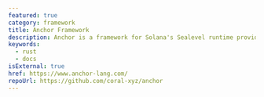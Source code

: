 ```yaml
---
featured: true
category: framework
title: Anchor Framework
description: Anchor is a framework for Solana's Sealevel runtime providing several convenient developer tools for writing on-chain programs.
keywords:
  - rust
  - docs
isExternal: true
href: https://www.anchor-lang.com/
repoUrl: https://github.com/coral-xyz/anchor
---
```

